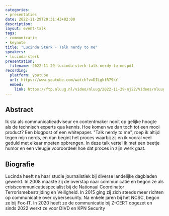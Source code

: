 ```yaml
---
categories:
- presentaties
date: 2022-11-29T20:31:43+02:00
description:
layout: event-talk
tags:
- communicatie
- keynote
title: "Lucinda Sterk - Talk nerdy to me"
speakers:
- lucinda-sterk
presentation:
  filename: 2022-11-29-lucinda-sterk-talk-nerdy-to-me.pdf
recording:
  platform: youtube
  url: https://www.youtube.com/watch?v=DILgkfR79kY
  embed:
    link: https://ftp.nluug.nl/video/nluug/2022-11-29-nj22/Videos/nluug22nj-LucindaSterk-TalkNerdyToMe.mp4
---
```


## Abstract

Ik sta als communicatieadviseur en contentmaker nooit op gelijke hoogte als de technisch experts qua kennis. Hoe komen we dan toch tot een mooi product? Een blogpost of een whitepaper. "Talk nerdy to me", roep ik altijd tegen mijn nerds, en dan begint het proces waarbij zij en ik vooral veel geduld met elkaar moeten opbrengen. In deze talk vertel ik met een beetje humor en een vleugje vooroordeel hoe dat proces in zijn werk gaat.

## Biografie

Lucinda heeft na haar studie journalistiek bij diverse landelijke dagbladen gewerkt. In 2008 maakte zij de overstap naar communicatie en begon ze als crisiscommunicatiespecialist bij de Nationaal Coordinator Terrorismebestrijding en Veiligheid. In 2015 ging zij zich steeds meer richten op communicatie over cybersecurity. Na enkele jaren bij het NCSC, begon ze bij Fox-IT. In 2020 heeft ze de communicatie bij Z-CERT opgezet en sinds 2022 werkt ze voor DIVD en KPN Security
